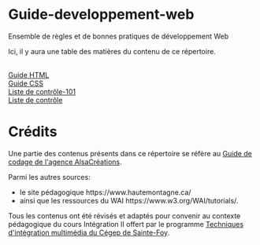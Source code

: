 # Guide-developpement-web
Ensemble de règles et de bonnes pratiques de développement Web

Ici, il y aura une table des matières du contenu de ce répertoire.

<br>[Guide HTML](guide-html.md)
<br>[Guide CSS](guide-css.md)
<br>[Liste de contrôle-101](liste-de-controle-101.md)
<br>[Liste de contrôle](liste-de-controle.md)

# Crédits
Une partie des contenus présents dans ce répertoire se réfère au <a href="https://github.com/alsacreations/guidelines">Guide de codage de l'agence AlsaCréations</a>.

Parmi les autres sources:
<ul><li>le site pédagogique https://www.hautemontagne.ca/</li>
<li>ainsi que les ressources du WAI https://www.w3.org/WAI/tutorials/.</li></ul>

Tous les contenus ont été révisés et adaptés pour convenir au contexte pédagogique du cours Intégration II offert par le programme <a href="https://timcsf.cegep-ste-foy.qc.ca/">Techniques d'intégration multimédia du Cégep de Sainte-Foy</a>.
